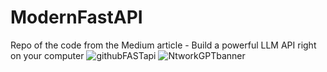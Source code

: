 # ModernFastAPI
Repo of the code from the Medium article - Build a powerful LLM API right on your computer
![githubFASTapi](https://github.com/fabiomatricardi/ModernFastAPI/assets/23034543/12a3a6ed-fcca-4d40-89f0-a4f0c68f4732)
![NtworkGPTbanner](https://github.com/fabiomatricardi/ModernFastAPI/assets/23034543/779b6ef9-afcb-4541-9ed2-e1e3441012f4)
